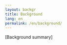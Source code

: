 ```yaml
---
layout: backgr
title: Background
lang: en
permalink: /en/background/
---
```


<p class="bg">[Background summary]</p>
